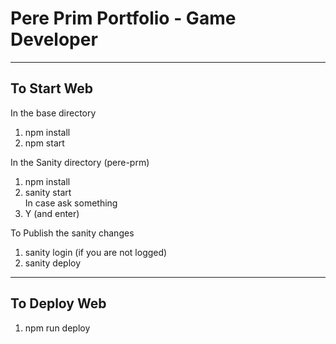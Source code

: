 # Pere Prim Portfolio - Game Developer

-----------------------
## To Start Web
In the base directory
1. npm install
2. npm start

In the Sanity directory (pere-prm)
1. npm install
2. sanity start
<br>In case ask something
3. Y (and enter)

To Publish the sanity changes
1. sanity login (if you are not logged)
2. sanity deploy

-----------------------
## To Deploy Web
1. npm run deploy



